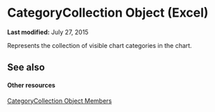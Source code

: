 
# CategoryCollection Object (Excel)

 **Last modified:** July 27, 2015

Represents the collection of visible chart categories in the chart.

## See also


#### Other resources


 [CategoryCollection Object Members](39a6f85c-2219-79df-cbbc-0bcc21a517e8.md)
